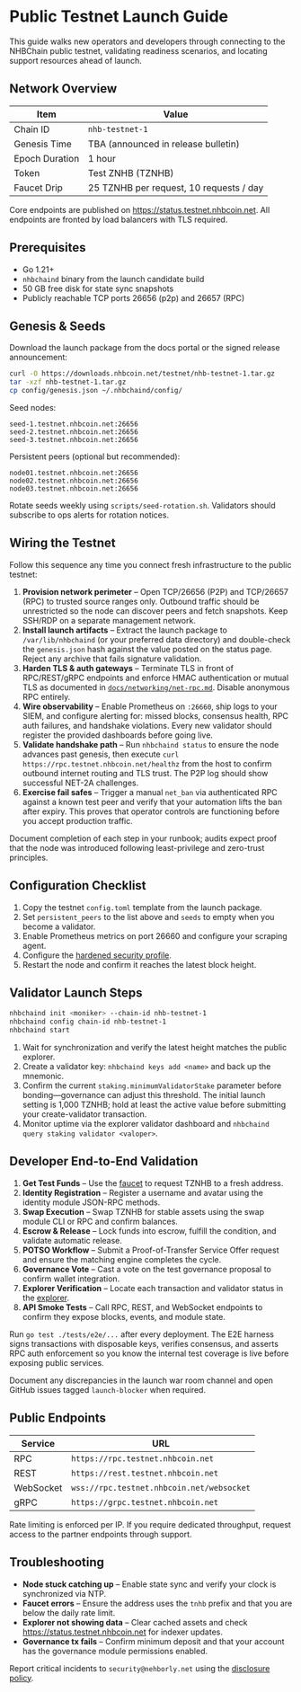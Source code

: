 # Public Testnet Launch Guide

This guide walks new operators and developers through connecting to the NHBChain public testnet, validating readiness scenarios, and locating support resources ahead of launch.

## Network Overview

| Item | Value |
| --- | --- |
| Chain ID | `nhb-testnet-1` |
| Genesis Time | TBA (announced in release bulletin) |
| Epoch Duration | 1 hour |
| Token | Test ZNHB (TZNHB) |
| Faucet Drip | 25 TZNHB per request, 10 requests / day |

Core endpoints are published on <https://status.testnet.nhbcoin.net>. All endpoints are fronted by load balancers with TLS required.

## Prerequisites

* Go 1.21+
* `nhbchaind` binary from the launch candidate build
* 50 GB free disk for state sync snapshots
* Publicly reachable TCP ports 26656 (p2p) and 26657 (RPC)

## Genesis & Seeds

Download the launch package from the docs portal or the signed release announcement:

```bash
curl -O https://downloads.nhbcoin.net/testnet/nhb-testnet-1.tar.gz
tar -xzf nhb-testnet-1.tar.gz
cp config/genesis.json ~/.nhbchaind/config/
```

Seed nodes:

```
seed-1.testnet.nhbcoin.net:26656
seed-2.testnet.nhbcoin.net:26656
seed-3.testnet.nhbcoin.net:26656
```

Persistent peers (optional but recommended):

```
node01.testnet.nhbcoin.net:26656
node02.testnet.nhbcoin.net:26656
node03.testnet.nhbcoin.net:26656
```

Rotate seeds weekly using `scripts/seed-rotation.sh`. Validators should subscribe to ops alerts for rotation notices.

## Wiring the Testnet

Follow this sequence any time you connect fresh infrastructure to the public testnet:

1. **Provision network perimeter** – Open TCP/26656 (P2P) and TCP/26657 (RPC) to trusted source ranges only. Outbound traffic should be unrestricted so the node can discover peers and fetch snapshots. Keep SSH/RDP on a separate management network.
2. **Install launch artifacts** – Extract the launch package to `/var/lib/nhbchaind` (or your preferred data directory) and double-check the `genesis.json` hash against the value posted on the status page. Reject any archive that fails signature validation.
3. **Harden TLS & auth gateways** – Terminate TLS in front of RPC/REST/gRPC endpoints and enforce HMAC authentication or mutual TLS as documented in [`docs/networking/net-rpc.md`](../networking/net-rpc.md). Disable anonymous RPC entirely.
4. **Wire observability** – Enable Prometheus on `:26660`, ship logs to your SIEM, and configure alerting for: missed blocks, consensus health, RPC auth failures, and handshake violations. Every new validator should register the provided dashboards before going live.
5. **Validate handshake path** – Run `nhbchaind status` to ensure the node advances past genesis, then execute `curl https://rpc.testnet.nhbcoin.net/healthz` from the host to confirm outbound internet routing and TLS trust. The P2P log should show successful NET-2A challenges.
6. **Exercise fail safes** – Trigger a manual `net_ban` via authenticated RPC against a known test peer and verify that your automation lifts the ban after expiry. This proves that operator controls are functioning before you accept production traffic.

Document completion of each step in your runbook; audits expect proof that the node was introduced following least-privilege and zero-trust principles.

## Configuration Checklist

1. Copy the testnet `config.toml` template from the launch package.
2. Set `persistent_peers` to the list above and `seeds` to empty when you become a validator.
3. Enable Prometheus metrics on port 26660 and configure your scraping agent.
4. Configure the [hardened security profile](../security/release-process.md#validator-hardening).
5. Restart the node and confirm it reaches the latest block height.

## Validator Launch Steps

```bash
nhbchaind init <moniker> --chain-id nhb-testnet-1
nhbchaind config chain-id nhb-testnet-1
nhbchaind start
```

1. Wait for synchronization and verify the latest height matches the public explorer.
2. Create a validator key: `nhbchaind keys add <name>` and back up the mnemonic.
3. Confirm the current `staking.minimumValidatorStake` parameter before bonding—governance can adjust this threshold. The initial launch setting is 1,000 TZNHB; hold at least the active value before submitting your create-validator transaction.
4. Monitor uptime via the explorer validator dashboard and `nhbchaind query staking validator <valoper>`.

## Developer End-to-End Validation

1. **Get Test Funds** – Use the [faucet](./faucet.md) to request TZNHB to a fresh address.
2. **Identity Registration** – Register a username and avatar using the identity module JSON-RPC methods.
3. **Swap Execution** – Swap TZNHB for stable assets using the swap module CLI or RPC and confirm balances.
4. **Escrow & Release** – Lock funds into escrow, fulfill the condition, and validate automatic release.
5. **POTSO Workflow** – Submit a Proof-of-Transfer Service Offer request and ensure the matching engine completes the cycle.
6. **Governance Vote** – Cast a vote on the test governance proposal to confirm wallet integration.
7. **Explorer Verification** – Locate each transaction and validator status in the [explorer](./explorer.md).
8. **API Smoke Tests** – Call RPC, REST, and WebSocket endpoints to confirm they expose blocks, events, and module state.

Run `go test ./tests/e2e/...` after every deployment. The E2E harness signs transactions with disposable keys, verifies consensus, and asserts RPC auth enforcement so you know the internal test coverage is live before exposing public services.

Document any discrepancies in the launch war room channel and open GitHub issues tagged `launch-blocker` when required.

## Public Endpoints

| Service | URL |
| --- | --- |
| RPC | `https://rpc.testnet.nhbcoin.net` |
| REST | `https://rest.testnet.nhbcoin.net` |
| WebSocket | `wss://rpc.testnet.nhbcoin.net/websocket` |
| gRPC | `https://grpc.testnet.nhbcoin.net` |

Rate limiting is enforced per IP. If you require dedicated throughput, request access to the partner endpoints through support.

## Troubleshooting

* **Node stuck catching up** – Enable state sync and verify your clock is synchronized via NTP.
* **Faucet errors** – Ensure the address uses the `tnhb` prefix and that you are below the daily rate limit.
* **Explorer not showing data** – Clear cached assets and check <https://status.testnet.nhbcoin.net> for indexer updates.
* **Governance tx fails** – Confirm minimum deposit and that your account has the governance module permissions enabled.

Report critical incidents to `security@nehborly.net` using the [disclosure policy](../security/release-process.md#vulnerability-disclosure).
